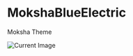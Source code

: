 # MokshaBlueElectric
Moksha Theme

![Current Image](http://i.imgur.com/YIOipcN.jpg "Blue Electric Theme")
